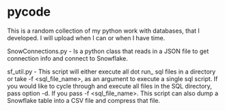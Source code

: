 # pycode
This is a random collection of my python work with databases, that I developed. I will upload when I can or when I have time.

SnowConnections.py - Is a python class that reads in a JSON file to get connection info and connect to Snowflake. 

sf_util.py - This script will either execute all dot run_ sql files in a directory or
             take -f <sql_file_name>, as an argument to execute a single sql script. If you would like
             to cycle through and execute all files in the SQL directory, pass option -d. If you pass -f 
             <sql_file_name>. This script can also dump a Snowflake table into a CSV file and compress that file.
